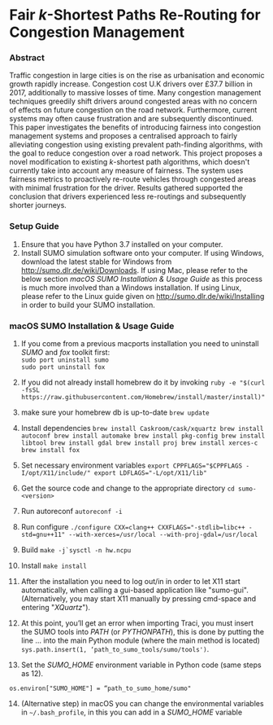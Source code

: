 # Fair _k_-Shortest Paths Re-Routing for Congestion Management

### Abstract
Traffic congestion in large cities is on the rise as urbanisation and economic growth rapidly increase.
Congestion cost U.K drivers over £37.7 billion in 2017, additionally to massive losses of time. Many congestion management techniques greedily shift drivers around congested areas with no concern of effects on future congestion on the road network. Furthermore, current systems may often cause frustration and are subsequently discontinued. This paper investigates the benefits of introducing fairness into congestion management systems and proposes a centralised approach to fairly alleviating congestion using existing prevalent path-finding algorithms, with the goal to reduce congestion over a road network. This project proposes a novel modification to existing $k$-shortest path algorithms, which doesn't currently take into account any measure of fairness. The system uses fairness metrics to proactively re-route vehicles through congested areas with minimal frustration for the driver.  Results gathered supported the conclusion that drivers experienced less re-routings and subsequently shorter journeys.

### Setup Guide

1. Ensure that you have Python 3.7 installed on your computer.
2. Install SUMO simulation software onto your computer. If using Windows, download the latest stable for Windows from http://sumo.dlr.de/wiki/Downloads. If using Mac, please refer to the below section *macOS SUMO Installation & Usage Guide* as this process is much more involved than a Windows installation. If using Linux, please refer to the Linux guide given on http://sumo.dlr.de/wiki/Installing in order to build your SUMO installation.

### macOS SUMO Installation & Usage Guide 
1. If you come from a previous macports installation you need to uninstall _SUMO_ and _fox_ toolkit first:  
 `sudo port uninstall sumo`  
 `sudo port uninstall fox`  

2. If you did not already install homebrew do it by invoking
`ruby -e "$(curl -fsSL https://raw.githubusercontent.com/Homebrew/install/master/install)"`

3. make sure your homebrew db is up-to-date
`brew update`

4. Install dependencies
`brew install Caskroom/cask/xquartz
brew install autoconf
brew install automake
brew install pkg-config
brew install libtool
brew install gdal
brew install proj
brew install xerces-c
brew install fox`

5. Set necessary environment variables
`export CPPFLAGS="$CPPFLAGS -I/opt/X11/include/"
export LDFLAGS="-L/opt/X11/lib"`

6. Get the source code and change to the appropriate directory
`cd sumo-<version>`

7. Run autoreconf
`autoreconf -i`

8. Run configure
`./configure CXX=clang++ CXXFLAGS="-stdlib=libc++ -std=gnu++11" --with-xerces=/usr/local --with-proj-gdal=/usr/local`

9. Build
``make -j`sysctl -n hw.ncpu``

10. Install
`make install`

11. After the installation you need to log out/in in order to let X11 start automatically, when calling a gui-based application like "sumo-gui". (Alternatively, you may start X11 manually by pressing cmd-space and entering "_XQuartz_").

12. At this point, you’ll get an error when importing Traci, you must insert the SUMO tools into _PATH_ (or _PYTHONPATH_), this is done by putting the line … into the main Python module (where the main method is located)
`sys.path.insert(1, ‘path_to_sumo_tools/sumo/tools')`.

13. Set the _SUMO_HOME_ environment variable in Python code (same steps as 12).

`os.environ["SUMO_HOME"] = “path_to_sumo_home/sumo"`

14. (Alternative step) in macOS you can change the environmental variables in `~/.bash_profile`, in this you can add in a _SUMO_HOME_ variable

